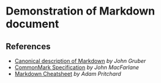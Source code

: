 # Demonstration of Markdown document

## References
+ [Canonical description of Markdown](http://daringfireball.net/projects/markdown/) _by *John Gruber*_
+ [CommonMark Specification](http://spec.commonmark.org/0.27/) _by *John MacFarlane*_
+ [Markdown Cheatsheet](https://www.google.com.au/url?sa=t&rct=j&q=&esrc=s&source=web&cd=2&cad=rja&uact=8&ved=0ahUKEwiqm4j0tLjaAhVEv7wKHTTaDrQQFgg2MAE&url=https%3A%2F%2Fgithub.com%2Fadam-p%2Fmarkdown-here%2Fwiki%2FMarkdown-Cheatsheet&usg=AOvVaw1uYRW6rJW1WHHjGZm01jzi) _by *Adam Pritchard*_